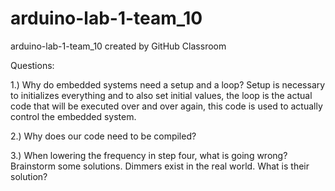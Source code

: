 # arduino-lab-1-team_10
arduino-lab-1-team_10 created by GitHub Classroom

Questions: 

1.) Why do embedded systems need a setup and a loop?
  Setup is necessary to initializes everything and to also set initial values, the loop is the actual code that will be executed over and   over again, this code is used to actually control the embedded system.

2.) Why does our code need to be compiled?

3.) When lowering the frequency in step four, what is going wrong? Brainstorm some solutions. Dimmers exist in the real world. What is their solution?
